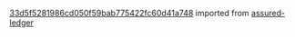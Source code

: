 [33d5f5281986cd050f59bab775422fc60d41a748](https://github.com/insolar/assured-ledger/commit/33d5f5281986cd050f59bab775422fc60d41a748) imported from [assured-ledger](https://github.com/insolar/assured-ledger)
